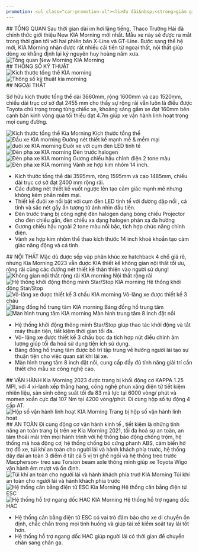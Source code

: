 ```yaml
---
promotion: <ul class="car-promotion-ul"><li>Ưu đãi&nbsp;<strong>giảm giá trực tiếp</strong>&nbsp;khi khách hàng liên hệ qua&nbsp;<strong>HOTLINE</strong></li><li>Tặng kèm 3 món<strong>&nbsp;phụ kiện</strong>&nbsp;chính hãng (<strong>Thảm chân, dù che mưa</strong>)</li><li>Tặng&nbsp;<strong>Film cách nhiệt Flumar</strong></li><li>Tặng&nbsp;<strong>1/2</strong>&nbsp;bình nhiên liệu khi giao xe</li><li>Tặng phiếu bảo dưỡng định kỳ&nbsp;<strong>02 năm/</strong>&nbsp;<strong>20000km</strong></li><li>Tặng bảo hành<strong>&nbsp;03 năm</strong>&nbsp;hoặc&nbsp;<strong>100000km</strong></li><li>Hỗ trợ mua xe với lãi suất thấp,thủ tục nhanh chóng, xét duyệt nhanh</li></ul>
---
```


<section id="tongquan">
## TỔNG QUAN
Sau thời gian dài im hơi lặng tiếng, Thaco Trường Hải đã chính thức giới thiệu New KIA Morning mới nhất. Mẫu xe này sẽ được ra mắt trong thời gian tới với hai phiên bản X-Line và GT-Line. Bước sang thế hệ mới, KIA Morning nhận được rất nhiều cải tiến từ ngoại thất, nội thất giúp dòng xe khẳng định lại kỷ nguyên huy hoàng năm xưa.

</section>

<div class="post-img-wrapper">
<Image src="https://res.cloudinary.com/dfhheac8o/image/upload/v1695005418/KIA/KIA%20Car/kia-morning-tong-quan_fexjr4.webp" alt="Tổng quan New Morning" fill={true} />
<span class="post-img-title">KIA Morning</span>
</div>

<section id="thongso">
## THÔNG SỐ KỸ THUẬT

<div class="post-img-wrapper" style={{aspectRatio:4.087}}>
<Image src="https://res.cloudinary.com/dfhheac8o/image/upload/v1695012592/KIA/KIA%20Car/kich-thuoc-tong-the-kia-morning_cnobbc.jpg" alt="Kích thước tổng thể KIA morning" fill={true} />
</div>

<div class="post-img-wrapper-no-margin" style={{aspectRatio:0.465}}>
<Image src="https://res.cloudinary.com/dfhheac8o/image/upload/v1695005418/KIA/KIA%20Car/thong-so-ki-thuat-kia-morning_xgij1o.webp" alt="Thông số kỹ thuật kia morning" fill={true} />
</div>

</section>

<section id="ngoaithat">
## NGOẠI THẤT

Sở hữu kích thước tổng thể dài 3660mm, rộng 1600mm và cao 1520mm, chiều dài trục cơ sở đạt 2455 mm cho thấy sự rộng rãi vẫn luôn là điều được Toyota chú trọng trong từng chiếc xe, khoảng sáng gầm xe đạt 160mm bên cạnh bán kính vòng qua tối thiểu đạt 4.7m giúp xe vận hành linh hoạt trọng mọi cung đường.

<div class="grid-2-cols">
<div class="post-img-wrapper" style={{aspectRatio:1.33333}}>
<Image src="https://res.cloudinary.com/dfhheac8o/image/upload/v1695005419/KIA/KIA%20Car/dau-xe-kia-morning_z8ed8s.jpg" alt="Kích thước tổng thể Kia Morning" fill={true} />
<span class="post-img-title">Kích thước tổng thể</span>
</div>

<div class="post-img-wrapper" style={{aspectRatio:1.33333}}>
<Image src="https://res.cloudinary.com/dfhheac8o/image/upload/v1695005416/KIA/KIA%20Car/dau-xe-kia-morning-xline_wnkyej.jpg" alt="Đầu xe KIA morning" fill={true} />
<span class="post-img-title">Đường nét thiết kế mạnh mẽ & mềm mại</span>
</div>

<div class="post-img-wrapper" style={{aspectRatio:1.33333}}>
<Image src="https://res.cloudinary.com/dfhheac8o/image/upload/v1695005415/KIA/KIA%20Car/duoi-xe-kia-morning_q3nns7.jpg" alt="đuôi xe KIA morning" fill={true} />
<span class="post-img-title">Đuôi xe với cụm đèn LED tinh tế</span>
</div>

<div class="post-img-wrapper" style={{aspectRatio:1.33333}}>
<Image src="https://res.cloudinary.com/dfhheac8o/image/upload/v1695005414/KIA/KIA%20Car/den-pha-kia-morning_s00aza.jpg" alt="Đèn pha xe KIA morning" fill={true} />
<span class="post-img-title">Đèn trước halogen</span>
</div>

<div class="post-img-wrapper" style={{aspectRatio:1.33333}}>
<Image src="https://res.cloudinary.com/dfhheac8o/image/upload/v1695005414/KIA/KIA%20Car/guong-chieu-hau-kia-morning_mxcmsy.jpg" alt="Đèn pha xe KIA morning" fill={true} />
<span class="post-img-title">Gương chiếu hậu chỉnh điện 2 tone màu</span>
</div>

<div class="post-img-wrapper" style={{aspectRatio:1.33333}}>
<Image src="https://res.cloudinary.com/dfhheac8o/image/upload/v1695005414/KIA/KIA%20Car/mam-xe-kia-morning_gcxqfb.jpg" alt="Đèn pha xe KIA morning" fill={true} />
<span class="post-img-title">Vành xe hợp kim nhôm 14 inch.</span>
</div>
</div>

- Kích thước tổng thể dài 3595mm, rộng 1595mm và cao 1485mm, chiều dài trục cơ sở đạt 2400 mm rộng rãi.
- Các đường nét thiết kế vuốt ngược lên tạo cảm giác mạnh mẽ nhưng không kém phần mềm mại.
- Thiết kế đuôi xe nổi bật với cụm đèn LED tinh tế với đường dập nổi , cá tính và sắc nét gấy ấn tượng từ ánh nhìn đầu tiên.
- Đèn trước trang bị công nghệ đèn halogen dạng bóng chiếu Projector cho đèn chiếu gần, đèn chiếu xa dạng halogen phản xạ đa hướng
- Gương chiếu hậu ngoài 2 tone màu nổi bậc, tích hợp chức năng chỉnh điện.
- Vành xe hợp kim nhôm thể thao kích thước 14 inch khoẻ khoắn tạo cảm giác năng động và cá tính.

</section>

<section id="noithat"> 
## NỘI THẤT
Mặc dù được sếp vàp phân khúc xe hatchback 4 chổ giá rẽ, nhưng Kia Morning 2023 vẫn được KIA thiết kế không gian nội thất tối ưu, rộng rãi cùng các đường nét thiết kế thân thiện vào người sử dụng!

<div class="post-img-wrapper">
<Image src="https://res.cloudinary.com/dfhheac8o/image/upload/v1695005413/KIA/KIA%20Car/noi-that-kia-morning_x1nwhw.jpg" alt="Không gian nội thất rộng rãi KIA morning" fill={true} />
<span class="post-img-title">Nội thất rộng rãi</span>
</div>

<div class="grid-2-cols">

<div class="post-img-wrapper">
<Image src="https://res.cloudinary.com/dfhheac8o/image/upload/v1695005414/KIA/KIA%20Car/khoi-dong-nut-nhan-kia-morning_gxfopq.jpg" alt="Hệ thống khởi động thông minh Star/Stop KIA morning" fill={true} />
<span class="post-img-title">Hệ thống khởi động Star/Stop</span>
</div>

<div class="post-img-wrapper">
<Image src="https://res.cloudinary.com/dfhheac8o/image/upload/v1695005414/KIA/KIA%20Car/vo-lang-kia-morning_vzsjap.jpg" alt="Vô-lăng xe được thiết kế 3 chấu KIA morning" fill={true} />
<span class="post-img-title">Vô-lăng xe được thiết kế 3 chấu</span>
</div>

<div class="post-img-wrapper">
<Image src="https://res.cloudinary.com/dfhheac8o/image/upload/v1695005415/KIA/KIA%20Car/dong-ho-kia-morning_e63saw.jpg" alt="Bảng đồng hồ trung tâm KIA morning" fill={true} />
<span class="post-img-title">Bảng đồng hồ trung tâm</span>
</div>

<div class="post-img-wrapper">
<Image src="https://res.cloudinary.com/dfhheac8o/image/upload/v1695007243/KIA/KIA%20Car/man-hinh-giai-tri-kia-morning_wckqhp.jpg" alt="Màn hình trung tâm KIA morning" fill={true} />
<span class="post-img-title">Màn hình trung tâm 8 inch đặt nổi</span>
</div>

</div>

- Hệ thống khởi động thông minh Star/Stop giúp thao tác khởi động và tắt máy thuận tiện, tiết kiệm thời gian tối đa.
- Vô- lăng xe được thiết kế 3 chấu bọc da tích hợp nút điều chỉnh âm lượng giúp tối đa hoá sử dụng tiện ích sử dụng.
- Bảng đồng hồ trung tâm được bố trí tập trung về hướng người lái tạo sự thuận tiện cho việc quan sát khi lái xe.
- Màn hình trung tâm 8 inch đặt nổi, cung cấp đầy đủ tính năng giải trí cần thiết cho mẫu xe công nghệ cao.

</section>

<section id="vanhanh">
## VẬN HÀNH
Kia Morning 2023 được trang bị khối động cơ KAPPA 1.25 MPI, với 4 xi-lanh xếp thẳng hang,  công nghệ phun xăng điện tử tiết kiệm nhiên liệu, sản sinh công suất tối đa 83 mã lực tại 6000 vòng/ phút và momen xoắn cực đại 107 Nm tại 4200 vòng/phút.  Đi cùng hộp số tự động 4 cấp AT.

<div class="post-img-wrapper" style={{aspectRatio:1.818}}>
<Image src="https://res.cloudinary.com/dfhheac8o/image/upload/v1695005413/KIA/KIA%20Car/dong-co-kia-morning_warzwt.jpg" alt="Hộp số vận hành linh hoạt KIA Morning" fill={true} />
<span class="post-img-title">Trang bị hộp số vận hành linh hoạt</span>
</div>

</section>

<section id="antoan">
## AN TOÀN
Đi cùng động cơ vận hành kinh tế , tiết kiệm là những tính năng an toàn trang bị trên xe Kia Morning 2021, tối đa hoá sự an toàn, an tâm thoải mái trên mọi hành trình với hệ thống báo động chống trộm, hệ thống mã hoá động cơ, hệ thống chống bó cứng phanh ABS, cảm biến hở trợ đổ xe, túi khí an toàn cho người lái và hành khách phía trước, hệ thống dây đai an toàn 3 điểm ở tất cả 5 vị trí ghế ngồi và hệ thống treo trước Macpherson- treo sau Torsion beam axle thông minh giúp xe Toyota Wigo vận hành êm mượt và ổn định.

<div class="post-img-wrapper" style={{aspectRatio:1.818}}>
<Image src="https://res.cloudinary.com/dfhheac8o/image/upload/v1695005413/KIA/KIA%20Car/tui-khi-kia-morning_c8k8ys.jpg" alt="Túi khí an toàn cho người lái và hành khách phía trướ KIA Morning" fill={true} />
<span class="post-img-title">Túi khí an toàn cho người lái và hành khách phía trước</span>
</div>

<div class="grid-2-cols">

<div class="post-img-wrapper" style={{aspectRatio:1.33333}}>
<Image src="https://res.cloudinary.com/dfhheac8o/image/upload/v1695005413/KIA/KIA%20Car/he-thong-an-toan-esc-kia-morning_gncnxo.jpg" alt="Hệ thống cân bằng điện tử ESC Kia Morning" fill={true} />
<span class="post-img-title">Hệ thống cân bằng điện tử ESC</span>
</div>

<div class="post-img-wrapper" style={{aspectRatio:1.33333}}>
<Image src="https://res.cloudinary.com/dfhheac8o/image/upload/v1695005413/KIA/KIA%20Car/ho-tro-ngang-doc-kia-morning_op5bnl.jpg" alt="Hệ thống hỗ trợ ngang dốc HAC KIA Morning" fill={true} />
<span class="post-img-title">Hệ thống hỗ trợ ngang dốc HAC</span>
</div>

</div>

- Hệ thống cân bằng điện tử ESC có vai trò đảm bảo cho xe di chuyển ổn định, chắc chắn trong mọi tình huống và giúp tài xế kiểm soát tay lái tốt hơn.
- Hệ thống hỗ trợ ngang dốc HAC giúp người lái có thời gian để chuyển chân sang chân ga.

</section>
